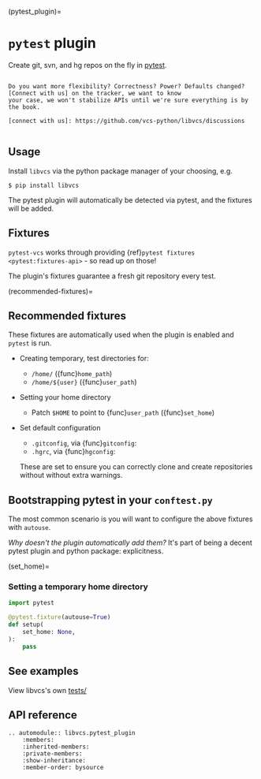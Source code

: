 (pytest_plugin)=

# `pytest` plugin

Create git, svn, and hg repos on the fly in [pytest].

```{seealso} Using libvcs?

Do you want more flexibility? Correctness? Power? Defaults changed? [Connect with us] on the tracker, we want to know
your case, we won't stabilize APIs until we're sure everything is by the book.

[connect with us]: https://github.com/vcs-python/libvcs/discussions

```

```{module} libvcs.pytest_plugin

```

[pytest]: https://docs.pytest.org/

## Usage

Install `libvcs` via the python package manager of your choosing, e.g.

```console
$ pip install libvcs
```

The pytest plugin will automatically be detected via pytest, and the fixtures will be added.

## Fixtures

`pytest-vcs` works through providing {ref}`pytest fixtures <pytest:fixtures-api>` - so read up on
those!

The plugin's fixtures guarantee a fresh git repository every test.

(recommended-fixtures)=

## Recommended fixtures

These fixtures are automatically used when the plugin is enabled and `pytest` is run.

- Creating temporary, test directories for:
  - `/home/` ({func}`home_path`)
  - `/home/${user}` ({func}`user_path`)
- Setting your home directory
  - Patch `$HOME` to point to {func}`user_path` ({func}`set_home`)
- Set default configuration

  - `.gitconfig`, via {func}`gitconfig`:
  - `.hgrc`, via {func}`hgconfig`:

  These are set to ensure you can correctly clone and create repositories without without extra
  warnings.

## Bootstrapping pytest in your `conftest.py`

The most common scenario is you will want to configure the above fixtures with `autouse`.

_Why doesn't the plugin automatically add them?_ It's part of being a decent pytest plugin and
python package: explicitness.

(set_home)=

### Setting a temporary home directory

```python
import pytest

@pytest.fixture(autouse=True)
def setup(
    set_home: None,
):
    pass
```

## See examples

View libvcs's own [tests/](https://github.com/vcs-python/libvcs/tree/master/tests)

## API reference

```{eval-rst}
.. automodule:: libvcs.pytest_plugin
    :members:
    :inherited-members:
    :private-members:
    :show-inheritance:
    :member-order: bysource
```
